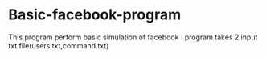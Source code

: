 # Basic-facebook-program
This program perform basic simulation of facebook . program takes 2 input txt file(users.txt,command.txt)
